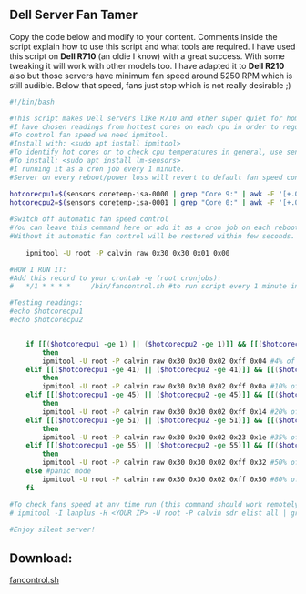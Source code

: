 
## Dell Server Fan Tamer

Copy the code below and modify to your content. Comments inside the script explain how to use this script and what tools are required.
I have used this script on __Dell R710__ (an oldie I know) with a great success. 
With some tweaking it will work with other models too.
I have adapted it to __Dell R210__ also but those servers have minimum fan speed around 5250 RPM which is still audible. Below that speed, fans just stop which is not really desirable ;) 

```sh
#!/bin/bash

#This script makes Dell servers like R710 and other super quiet for home lab use.  
#I have chosen readings from hottest cores on each cpu in order to regulate the fan speed.  
#To control fan speed we need ipmitool.  
#Install with: <sudo apt install ipmitool>  
#To identify hot cores or to check cpu temperatures in general, use sensors.  
#To install: <sudo apt install lm-sensors>  
#I running it as a cron job every 1 minute.  
#Server on every reboot/power loss will revert to default fan speed control.  

hotcorecpu1=$(sensors coretemp-isa-0000 | grep "Core 9:" | awk -F '[+.0]' {'print $2'})  
hotcorecpu2=$(sensors coretemp-isa-0001 | grep "Core 0:" | awk -F '[+.0]' {'print $2'})  
	
#Switch off automatic fan speed control
#You can leave this command here or add it as a cron job on each reboot and then comment it out here. 
#Without it automatic fan control will be restored within few seconds.
	
	ipmitool -U root -P calvin raw 0x30 0x30 0x01 0x00

#HOW I RUN IT:
#Add this record to your crontab -e (root cronjobs):
#	*/1 * * * *     /bin/fancontrol.sh #to run script every 1 minute in root cronjobs

#Testing readings:
#echo $hotcorecpu1
#echo $hotcorecpu2


	if [[($hotcorecpu1 -ge 1) || ($hotcorecpu2 -ge 1)]] && [[($hotcorecpu1 -lt 41) || ($hotcorecpu2 -lt 41)]]
		then
		ipmitool -U root -P calvin raw 0x30 0x30 0x02 0xff 0x04 #4% of fan speed
	elif [[($hotcorecpu1 -ge 41) || ($hotcorecpu2 -ge 41)]] && [[($hotcorecpu1 -lt 45) || ($hotcorecpu2 -lt 45)]]
		then
		ipmitool -U root -P calvin raw 0x30 0x30 0x02 0xff 0x0a #10% of fan speed
	elif [[($hotcorecpu1 -ge 45) || ($hotcorecpu2 -ge 45)]] && [[($hotcorecpu1 -lt 51) || ($hotcorecpu2 -lt 51)]]
		then
		ipmitool -U root -P calvin raw 0x30 0x30 0x02 0xff 0x14 #20% of fan speed
	elif [[($hotcorecpu1 -ge 51) || ($hotcorecpu2 -ge 51)]] && [[($hotcorecpu1 -lt 55) || ($hotcorecpu2 -lt 55)]]
		then
		ipmitool -U root -P calvin raw 0x30 0x30 0x02 0x23 0x1e #35% of fan speed
	elif [[($hotcorecpu1 -ge 55) || ($hotcorecpu2 -ge 55)]] && [[($hotcorecpu1 -lt 64) || ($hotcorecpu2 -lt 64)]]
		then
        ipmitool -U root -P calvin raw 0x30 0x30 0x02 0xff 0x32 #50% of fan speed
	else #panic mode
		ipmitool -U root -P calvin raw 0x30 0x30 0x02 0xff 0x50 #80% of fan speed
	fi

#To check fans speed at any time run (this command should work remotely also as it is connects to your iDrac):
# ipmitool -I lanplus -H <YOUR IP> -U root -P calvin sdr elist all | grep -i fan
	
#Enjoy silent server!
```
## Download:
[fancontrol.sh](https://github.com/Greguus/Notes/blob/main/fancontrol.sh)